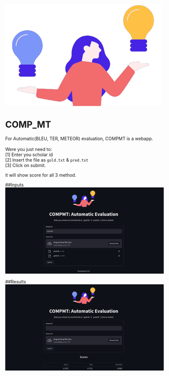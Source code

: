 ![alt text](https://raw.githubusercontent.com/human71/comp-mt/main/head.png)

# COMP_MT
For Automatic(BLEU, TER, METEOR) evaluation, COMPMT is a webapp. <br><br>
Were you just need to: <br>
[1] Enter you scholar id <br>
[2] Insert the file as `gold.txt` &amp; `pred.txt` <br>
[3] Click on submit. <br>

it will show score for all 3 method. <br>

##Inputs
![alt text](https://raw.githubusercontent.com/human71/comp-mt/main/Inputs.png)

##Results
![alt text](https://raw.githubusercontent.com/human71/comp-mt/main/Result.png)
